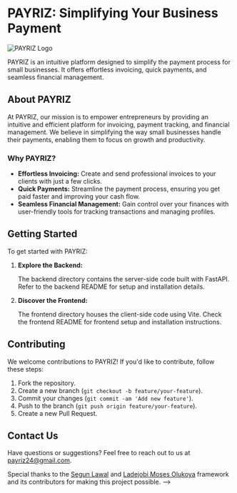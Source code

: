 # PAYRIZ: Simplifying Your Business Payment

![PAYRIZ Logo]([link/to/your/logo.png](https://payriz.vercel.app/assets/logo-0g-c7GYW.svg))

PAYRIZ is an intuitive platform designed to simplify the payment process for small businesses. It offers effortless invoicing, quick payments, and seamless financial management.

## About PAYRIZ

At PAYRIZ, our mission is to empower entrepreneurs by providing an intuitive and efficient platform for invoicing, payment tracking, and financial management. We believe in simplifying the way small businesses handle their payments, enabling them to focus on growth and productivity.

### Why PAYRIZ?

- **Effortless Invoicing:** Create and send professional invoices to your clients with just a few clicks.
- **Quick Payments:** Streamline the payment process, ensuring you get paid faster and improving your cash flow.
- **Seamless Financial Management:** Gain control over your finances with user-friendly tools for tracking transactions and managing profiles.

## Getting Started

To get started with PAYRIZ:

1. **Explore the Backend:**

    The backend directory contains the server-side code built with FastAPI. Refer to the backend README for setup and installation details.

2. **Discover the Frontend:**

    The frontend directory houses the client-side code using Vite. Check the frontend README for frontend setup and installation instructions.

## Contributing

We welcome contributions to PAYRIZ! If you'd like to contribute, follow these steps:

1. Fork the repository.
2. Create a new branch (`git checkout -b feature/your-feature`).
3. Commit your changes (`git commit -am 'Add new feature'`).
4. Push to the branch (`git push origin feature/your-feature`).
5. Create a new Pull Request.

## Contact Us

Have questions or suggestions? Feel free to reach out to us at [payriz24@gmail.com](mailto:payriz24@gmail.com).

Special thanks to the [Segun Lawal](https://github.com/segunlawal) and [Ladejobi Moses Olukoya](https://github.com/Mola71) framework and its contributors for making this project possible. -->

